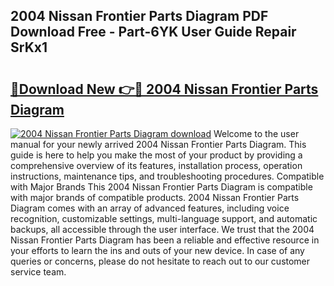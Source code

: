 ## 2004 Nissan Frontier Parts Diagram PDF Download Free - Part-6YK User Guide Repair SrKx1

# <h2><a href="http://dfp3giq.blite.top/?on=2004+Nissan+Frontier+Parts+Diagram">🔗Download New 👉🔴 2004 Nissan Frontier Parts Diagram</a></h2>

[![2004 Nissan Frontier Parts Diagram download](https://i.imgur.com/lujVjoI.png)](http://dfp3giq.blite.top/?on=2004+Nissan+Frontier+Parts+Diagram)
Welcome to the user manual for your newly arrived 2004 Nissan Frontier Parts Diagram. This guide is here to help you make the most of your product by providing a comprehensive overview of its features, installation process, operation instructions, maintenance tips, and troubleshooting procedures. Compatible with Major Brands This 2004 Nissan Frontier Parts Diagram is compatible with major brands of compatible products. 2004 Nissan Frontier Parts Diagram comes with an array of advanced features, including voice recognition, customizable settings, multi-language support, and automatic backups, all accessible through the user interface. We trust that the 2004 Nissan Frontier Parts Diagram has been a reliable and effective resource in your efforts to learn the ins and outs of your new device. In case of any queries or concerns, please do not hesitate to reach out to our customer service team.
